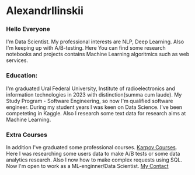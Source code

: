 # AlexandrIlinskii
### Hello Everyone
[About Me]:(https://github.com/zZilman/AlexandrIlinskii)
I'm Data Scientist. My professional interests are NLP, Deep Learning. Also I'm keeping up with A/B-testing. Here You can find some research notebooks and projects contains Machine Learning algoritmics such as web services.
### Education:
I'm graduated Ural Federal University, Institute of radioelectronics and information technologies in 2023 with distinction(summa cum laude). My Study Program - Software Engineering, so now I'm qualified software engineer.
During my student years I was keen on Data Science. I've been competeting in Kaggle. Also I research some text data for research aims at Machine Learning.
### Extra Courses
In addition I've graduated some professional courses.  [Karpov Courses](https://[lab.karpov.courses/certificate/6b0f81d4-d099-4546-9483-fdf2429b8bd7/en/](https://lab.karpov.courses/certificate/6b0f81d4-d099-4546-9483-fdf2429b8bd7/en/)). Here I was researching some users data to make A/B tests or some data analytics research. Also I now how to make complex requests using SQL.
Now I'm open to work as a ML-enginner/Data Scientist.
[My Contact](https://t.me/ilinskiii)
